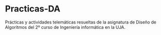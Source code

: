 # Practicas-DA

Prácticas y actividades telemáticas resueltas de la asignatura de Diseño de Algoritmos
del 2º curso de Ingeniería informática en la UJA.
